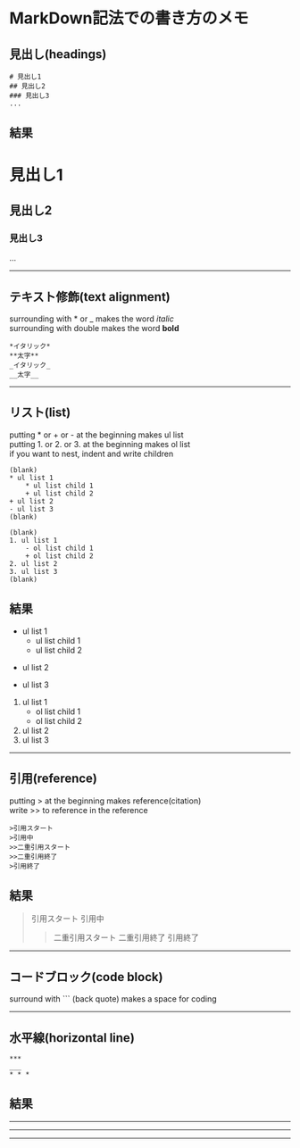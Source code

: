 # MarkDown記法での書き方のメモ    

## 見出し(headings)
```
# 見出し1
## 見出し2
### 見出し3
...
```

## 結果
# 見出し1
## 見出し2
### 見出し3
...


    
***



## テキスト修飾(text alignment)
surrounding with \* or \_ makes the word *italic*  
surrounding with double makes the word **bold**
```
*イタリック*
**太字**
_イタリック_
__太字__
```



***



## リスト(list)
putting \* or \+ or \- at the beginning makes ul list  
putting 1. or 2. or 3. at the beginning makes ol list  
if you want to nest, indent and write children
```
(blank)
* ul list 1
	* ul list child 1
	+ ul list child 2
+ ul list 2
- ul list 3
(blank)

(blank)
1. ul list 1
	- ol list child 1
	+ ol list child 2
2. ul list 2
3. ul list 3
(blank)
```
  
## 結果

* ul list 1
	* ul list child 1
	+ ul list child 2
+ ul list 2
- ul list 3

1. ul list 1
	- ol list child 1
	+ ol list child 2
2. ul list 2
3. ul list 3
  


  
***



## 引用(reference)
putting \> at the beginning makes reference(citation)  
write \>> to reference in the reference
```
>引用スタート
>引用中
>>二重引用スタート
>>二重引用終了
>引用終了
```

## 結果

>引用スタート
>引用中
>>二重引用スタート
>>二重引用終了
>引用終了



***



## コードブロック(code block)
surround with \``` (back quote) makes a space for coding  



***



## 水平線(horizontal line)
```
***
___
* * *
```

## 結果
***
___
* * *

